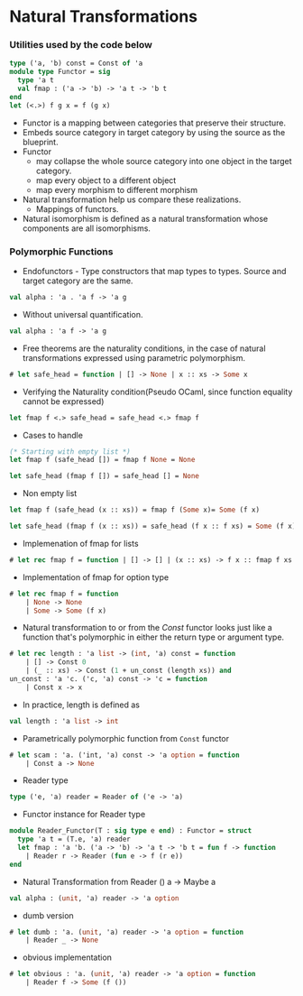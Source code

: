 # Natural Transformations
### Utilities used by the code below
```ocaml
type ('a, 'b) const = Const of 'a
module type Functor = sig 
  type 'a t 
  val fmap : ('a -> 'b) -> 'a t -> 'b t 
end
let (<.>) f g x = f (g x)
```
- Functor is a mapping between categories that preserve their structure.
- Embeds source category in target category by using the source as the blueprint.
- Functor 
  - may collapse the whole source category into one object in the target category.
  - map every object to a different object
  - map every morphism to different morphism
- Natural transformation help us compare these realizations.
  - Mappings of functors.
- Natural isomorphism is defined as a natural transformation whose components are all isomorphisms.
### Polymorphic Functions
- Endofunctors - Type constructors that map types to types. Source and target category are the same.
```OCaml
val alpha : 'a . 'a f -> 'a g
```
- Without universal quantification.
```OCaml
val alpha : 'a f -> 'a g
```
- Free theorems are the naturality conditions, in the case of natural transformations expressed using parametric polymorphism.
```ocaml
# let safe_head = function | [] -> None | x :: xs -> Some x
```
- Verifying the Naturality condition(Pseudo OCaml, since function equality cannot be expressed)
```OCaml
let fmap f <.> safe_head = safe_head <.> fmap f
```
- Cases to handle
```OCaml
(* Starting with empty list *)
let fmap f (safe_head []) = fmap f None = None
```
```OCaml
let safe_head (fmap f []) = safe_head [] = None
```
- Non empty list
```OCaml
let fmap f (safe_head (x :: xs)) = fmap f (Some x)= Some (f x)
```
```OCaml
let safe_head (fmap f (x :: xs)) = safe_head (f x :: f xs) = Some (f x)
```
- Implemenation of fmap for lists
```ocaml
# let rec fmap f = function | [] -> [] | (x :: xs) -> f x :: fmap f xs
```
- Implementation of fmap for option type
```ocaml
# let rec fmap f = function 
    | None -> None 
    | Some -> Some (f x)
```
- Natural transformation to or from the *Const* functor looks just like a function that's polymorphic in either the return type or argument type.
```ocaml
# let rec length : 'a list -> (int, 'a) const = function 
    | [] -> Const 0 
    | (_ :: xs) -> Const (1 + un_const (length xs)) and 
un_const : 'a 'c. ('c, 'a) const -> 'c = function 
    | Const x -> x
```
- In practice, length is defined as
```OCaml
val length : 'a list -> int
```
- Parametrically polymorphic function from `Const` functor
```ocaml
# let scam : 'a. ('int, 'a) const -> 'a option = function 
    | Const a -> None
```
- Reader type
```ocaml
type ('e, 'a) reader = Reader of ('e -> 'a)
```
- Functor instance for Reader type
```ocaml
module Reader_Functor(T : sig type e end) : Functor = struct
  type 'a t = (T.e, 'a) reader
  let fmap : 'a 'b. ('a -> 'b) -> 'a t -> 'b t = fun f -> function
    | Reader r -> Reader (fun e -> f (r e))
end
```
- Natural Transformation from Reader () a -> Maybe a
```OCaml
val alpha : (unit, 'a) reader -> 'a option
```
- dumb version
```ocaml
# let dumb : 'a. (unit, 'a) reader -> 'a option = function
    | Reader _ -> None
```
- obvious implementation
```ocaml
# let obvious : 'a. (unit, 'a) reader -> 'a option = function
    | Reader f -> Some (f ())
```

